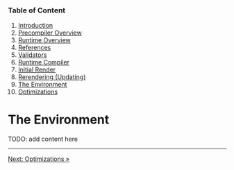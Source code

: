 ### Table of Content

1. [Introduction](./01-introduction.md)
2. [Precompiler Overview](./02-precompiler-overview.md)
3. [Runtime Overview](./03-runtime-overview.md)
4. [References](./04-references.md)
5. [Validators](./05-validators.md)
6. [Runtime Compiler](./06-runtime-compiler.md)
7. [Initial Render](./07-initial-render.md)
8. [Rerendering (Updating)](./08-rerendering-updating.md)
9. [The Environment](./09-the-environment.md)
10. [Optimizations](./10-optimizations.md)

# The Environment

TODO: add content here

* * *

[Next: Optimizations »](./10-optimizations.md)
